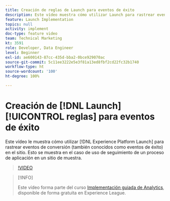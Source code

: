 ```yaml
---
title: Creación de reglas de Launch para eventos de éxito
description: Este vídeo muestra cómo utilizar Launch para rastrear eventos de conversión (también conocidos como eventos de éxito) en el sitio. Esto se muestra en el caso de uso de seguimiento de un proceso de aplicación en un sitio de muestra.
feature: Launch Implementation
topics: null
activity: implement
doc-type: feature video
team: Technical Marketing
kt: 3591
role: Developer, Data Engineer
level: Beginner
exl-id: ae600143-87cc-435d-bba2-0bce929070ac
source-git-commit: 5c11ee3222e5e3f81a13ed8fbf2cd22fc32b1740
workflow-type: ht
source-wordcount: '100'
ht-degree: 100%

---
```


# Creación de [!DNL Launch] [!UICONTROL reglas] para eventos de éxito

Este vídeo le muestra cómo utilizar [!DNL Experience Platform Launch] para rastrear eventos de conversión (también conocidos como eventos de éxito) en el sitio. Esto se muestra en el caso de uso de seguimiento de un proceso de aplicación en un sitio de muestra.

>[!VIDEO](https://video.tv.adobe.com/v/28778/?quality=12)

>[!INFO]
>
> Este vídeo forma parte del curso [Implementación guiada de Analytics](https://experienceleague.adobe.com/?recommended=Analytics-D-1-2019.1), disponible de forma gratuita en Experience League.